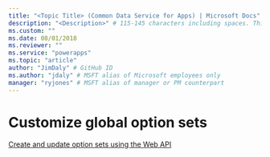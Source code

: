 ```yaml
---
title: "<Topic Title> (Common Data Service for Apps) | Microsoft Docs" # Intent and product brand in a unique string of 43-59 chars including spaces
description: "<Description>" # 115-145 characters including spaces. This abstract displays in the search result.
ms.custom: ""
ms.date: 08/01/2018
ms.reviewer: ""
ms.service: "powerapps"
ms.topic: "article"
author: "JimDaly" # GitHub ID
ms.author: "jdaly" # MSFT alias of Microsoft employees only
manager: "ryjones" # MSFT alias of manager or PM counterpart
---
```

# Customize global option sets

<!-- 

This topic should be specific to the org service

https://docs.microsoft.com/en-us/dynamics365/customer-engagement/developer/org-service/customize-global-option-sets 

This topic includes information about both Web API and Organization service.
Also many of the messages mentioned work for local picklists too.

But all the examples are for org-service

These Web API actions are mentioned:

DeleteOptionValue Action
https://docs.microsoft.com/en-us/dynamics365/customer-engagement/web-api/deleteoptionvalue?view=dynamics-ce-odata-9
InsertOptionValue Action
https://docs.microsoft.com/en-us/dynamics365/customer-engagement/web-api/insertoptionvalue?view=dynamics-ce-odata-9
OrderOption Action
https://docs.microsoft.com/en-us/dynamics365/customer-engagement/web-api/orderoption?view=dynamics-ce-odata-9
InsertStatusValue Action
https://docs.microsoft.com/en-us/dynamics365/customer-engagement/web-api/insertstatusvalue?view=dynamics-ce-odata-9
UpdateStateValue Action
https://docs.microsoft.com/en-us/dynamics365/customer-engagement/web-api/updatestatevalue?view=dynamics-ce-odata-9

These should be covered in a new separate Web API topic

powerapps-docs/developer/common-data-service/webapi/create-update-optionsets.md


-->

[Create and update option sets using the Web API](../webapi/create-update-optionsets.md)